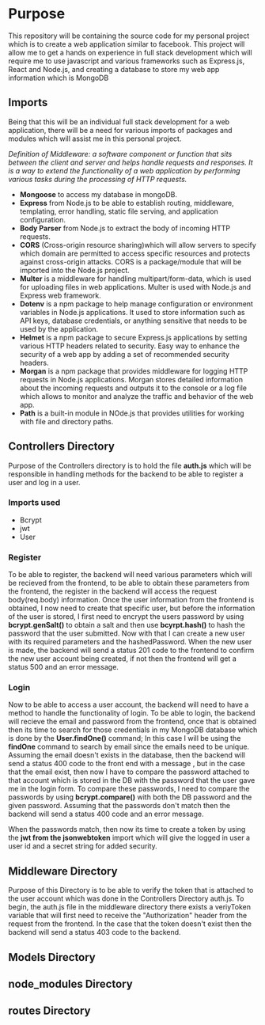 # Purpose

This repository will be containing the source code for my personal project which is to create a web application similar to facebook. This project will allow me to get a hands on experience in full stack development which will require me to use javascript and various frameworks such as Express.js, React and Node.js, and creating a database to store my web app information which is MongoDB

## Imports
Being that this will be an individual full stack development for a web application, there will be a need for various imports of packages and modules which will assist me in this personal project.

*Definition of Middleware: a software component or function that sits between the client and server and helps handle requests and responses. It is a way to extend the functionality of a web application by performing various tasks during the processing of HTTP requests.*

* **Mongoose** to access my database in mongoDB.
* **Express** from Node.js to be able to establish routing, middleware, templating, error handling, static file serving, and application configuration.
* **Body Parser** from Node.js to extract the body of incoming HTTP requests.
* **CORS** (Cross-origin resource sharing)which will allow servers to specify which domain are permitted to access specific resources and protects against cross-origin attacks. CORS is a package/module that will be imported into the Node.js project.
* **Multer** is a middleware for handling multipart/form-data, which is used for uploading files in web applications. Multer is used with Node.js and Express web framework.
* **Dotenv** is a npm package to help manage configuration or environment variables in Node.js applications. It used to store information such as API keys, database credentials, or anything sensitive that needs to be used by the application.
* **Helmet** is a npm package to secure Express.js applications by setting various HTTP headers related to security. Easy way to enhance the security of a web app by adding a set of recommended security headers.
* **Morgan** is a npm package that provides middleware for logging HTTP requests in Node.js applications. Morgan stores detailed information about the incoming requests and outputs it to the console or a log file which allows to monitor and analyze the traffic and behavior of the web app.
* **Path** is a built-in module in NOde.js that provides utilities for working with file and directory paths.

## Controllers Directory 

Purpose of the Controllers directory is to hold the file **auth.js** which will be responsible in handling methods for the backend to be able to register a user and log in a user. 

### Imports used
* Bcrypt
* jwt
* User

### Register

To be able to register, the backend will need various parameters which will be recieved from the frontend, to be able to obtain these parameters from the frontend, the register in the backend will access the request body(req.body) information. Once the user information from the frontend is obtained, I now need to create that specific user, but before the information of the user is stored, I first need to encrypt the users password by using **bcrypt.genSalt()** to obtain a salt and then use **bcyrpt.hash()** to hash the password that the user submitted. Now with that I can create a new user with its required parameters and the hashedPassword. When the new user is made, the backend will send a status 201 code to the frontend to confirm the new user account being created, if not then the frontend will get a status 500 and an error message.  

### Login

Now to be able to access a user account, the backend will need to have a method to handle the functionality of login. To be able to login, the backend will recieve the email and password from the frontend, once that is obtained then its time to search for those credentials in my MongoDB database which is done by the **User.findOne()** command; In this case I will be using the **findOne** command to search by email since the emails need to be unique. Assuming the email doesn't exists in the database, then the backend will send a status 400 code to the front end with a message , but in the case that the email exist, then now I have to compare the password attached to that account which is stored in the DB with the password that the user gave me in the login form. To compare these passwords, I need to compare the passwords by using **bcrypt.compare()** with both the DB password and the given password. Assuming that the passwords don't match then the backend will send a status 400 code and an error message. 

When the passwords match, then now its time to create a token by using the **jwt from the jsonwebtoken** import which will give the logged in user a user id and a secret string for added security. 
## Middleware Directory

Purpose of this Directory is to be able to verify the token that is attached to the user account which was done in the Controllers Directory auth.js. To begin, the auth.js file in the middleware directory there exists a veriyToken variable that will first need to receive the "Authorization" header from the request from the frontend. In the case that the token doesn't exist then the backend will send a status 403 code to the backend.

## Models Directory

## node_modules Directory

## routes Directory
